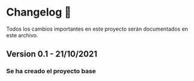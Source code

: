 # Changelog 📜

Todos los cambios importantes en este proyecto serán documentados en este archivo.
<!--
Formato
## version-fecha?
### Añadido
### Cambiado
### Corregido
Ordenar segun más reciente a menos
1.0
0.9
0.8
...
0.0
!-->

## Version 0.1 - 21/10/2021
### Se ha creado el proyecto base
